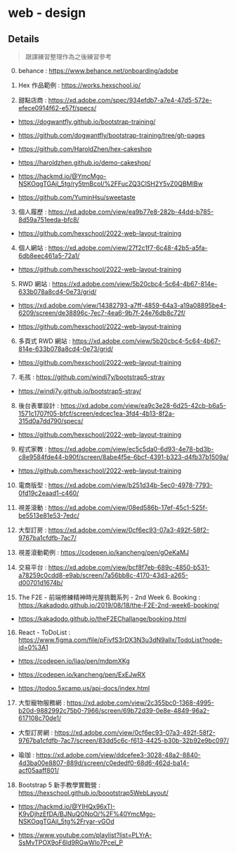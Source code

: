 # web - design

## Details

> 跟課練習整理作為之後練習參考

0. behance : https://www.behance.net/onboarding/adobe

1. Hex 作品範例 : https://works.hexschool.io/

2. 甜點店商 : https://xd.adobe.com/spec/934efdb7-a7e4-47d5-572e-efece0914f62-e57f/specs/

- https://dogwantfly.github.io/bootstrap-training/

- https://github.com/dogwantfly/bootstrap-training/tree/gh-pages

- https://github.com/HaroldZhen/hex-cakeshop

- https://haroldzhen.github.io/demo-cakeshop/

- https://hackmd.io/@YmcMgo-NSKOqgTGAjl_5tg/ry5tmBcoI/%2FFucZQ3ClSH2Y5vZ0QBMIBw

- https://github.com/YuminHsu/sweetaste


3. 個人履歷 : https://xd.adobe.com/view/ea9b77e8-282b-44dd-b785-8d59a751eeda-bfc8/

- https://github.com/hexschool/2022-web-layout-training

4. 個人網站 : https://xd.adobe.com/view/27f2c1f7-6c48-42b5-a5fa-6db8eec461a5-72a1/

- https://github.com/hexschool/2022-web-layout-training

5. RWD 網站 : https://xd.adobe.com/view/5b20cbc4-5c64-4b67-814e-633b078a8cd4-0e73/grid/

- https://xd.adobe.com/view/14382793-a7ff-4859-64a3-a19a08895be4-6209/screen/de38896c-7ec7-4ea6-9b7f-24e76db8c72f/

- https://github.com/hexschool/2022-web-layout-training

6. 多頁式 RWD 網站 : https://xd.adobe.com/view/5b20cbc4-5c64-4b67-814e-633b078a8cd4-0e73/grid/

- https://github.com/hexschool/2022-web-layout-training

7. 毛孩 : https://github.com/windj7y/bootstrap5-stray

- https://windj7y.github.io/bootstrap5-stray/

8. 後台表單設計 : https://xd.adobe.com/view/ea9c3e28-6d25-42cb-b6a5-1571c1707f05-bfcf/screen/edcec1ea-3fd4-4b13-8f2a-315d0a7dd790/specs/

- https://github.com/hexschool/2022-web-layout-training

9. 程式家教 : https://xd.adobe.com/view/ec5c5da0-6d93-4e78-bd3b-c8e9584fde44-b90f/screen/8abe4f5e-6bcf-4391-b323-d4fb37b1509a/

- https://github.com/hexschool/2022-web-layout-training

10. 電商版型 : https://xd.adobe.com/view/b251d34b-5ec0-4978-7793-0fd19c2eaad1-c460/

11. 視差滾動 : https://xd.adobe.com/view/08ed586b-17ef-45c1-525f-be5513e81e53-7edc/

12. 大型訂房 : https://xd.adobe.com/view/0cf6ec93-07a3-492f-58f2-9767ba1cfdfb-7ac7/

13. 視差滾動範例 : https://codepen.io/kancheng/pen/gOeKaMJ

14. 交易平台 : https://xd.adobe.com/view/bcf8f7eb-689c-4850-b531-a78259c0cdd8-e9ab/screen/7a56bb8c-4170-43d3-a265-d00701d1674b/

15. The F2E - 前端修練精神時光屋挑戰系列 - 2nd Week 6. Booking : https://kakadodo.github.io/2019/08/18/the-F2E-2nd-week6-booking/

- https://kakadodo.github.io/theF2EChallange/booking.html

16. React - ToDoList : https://www.figma.com/file/pFivfS3rDX3N3u3dN9aIlx/TodoList?node-id=0%3A1

- https://codepen.io/liao/pen/mdpmXKg

- https://codepen.io/kancheng/pen/ExEJwRX

- https://todoo.5xcamp.us/api-docs/index.html

17. 大型寵物服務網 : https://xd.adobe.com/view/2c355bc0-1368-4995-b20d-9882992c75b0-7966/screen/69b72d39-0e8e-4849-96a2-617108c70de1/

- 大型訂房網 : https://xd.adobe.com/view/0cf6ec93-07a3-492f-58f2-9767ba1cfdfb-7ac7/screen/83dd5c6c-f613-4425-b30b-32b92e9bc097/

- 瑜珈 : https://xd.adobe.com/view/ddcefee3-3028-48a2-8840-4d3ba00e8807-889d/screen/c0ededf0-68d6-462d-ba14-acf05aaff801/


18. Bootstrap 5 新手教學實戰營 : https://hexschool.github.io/boootstrap5WebLayout/

- https://hackmd.io/@YIHQx96xTI-K9vDjhzEfDA/BJNuQONoO/%2F%40YmcMgo-NSKOqgTGAjl_5tg%2Fryar-vGOd

- https://www.youtube.com/playlist?list=PLYrA-SsMvTPOX9oF6ld9RGwWlo7PceI_P


